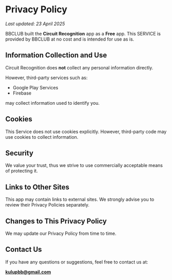 # Privacy Policy

_Last updated: 23 April 2025_

BBCLUB built the **Circuit Recognition** app as a **Free** app. This SERVICE is provided by BBCLUB at no cost and is intended for use as is.

## Information Collection and Use
Circuit Recognition does **not** collect any personal information directly.

However, third-party services such as:
- Google Play Services
- Firebase

may collect information used to identify you.


## Cookies
This Service does not use cookies explicitly. However, third-party code may use cookies to collect information.

## Security
We value your trust, thus we strive to use commercially acceptable means of protecting it.

## Links to Other Sites
This app may contain links to external sites. We strongly advise you to review their Privacy Policies separately.

## Changes to This Privacy Policy
We may update our Privacy Policy from time to time.

## Contact Us
If you have any questions or suggestions, feel free to contact us at:

**kulupbb@gmail.com**
